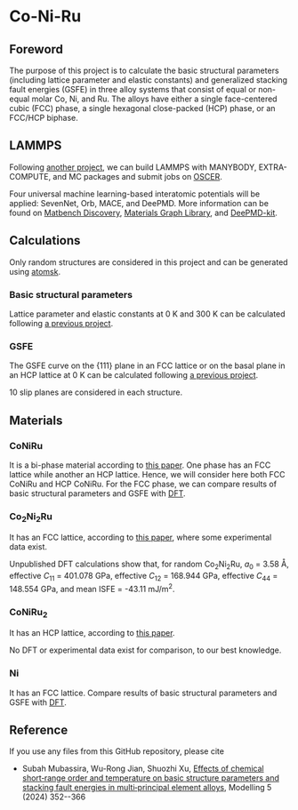 # Co-Ni-Ru

## Foreword

The purpose of this project is to calculate the basic structural parameters (including lattice parameter and elastic constants) and generalized stacking fault energies (GSFE) in three alloy systems that consist of equal or non-equal molar Co, Ni, and Ru. The alloys have either a single face-centered cubic (FCC) phase, a single hexagonal close-packed (HCP) phase, or an FCC/HCP biphase.

## LAMMPS

Following [another project](https://github.com/shuozhixu/Modelling_2024), we can build LAMMPS with MANYBODY, EXTRA-COMPUTE, and MC packages and submit jobs on [OSCER](http://www.ou.edu/oscer.html).

Four universal machine learning-based interatomic potentials will be applied: SevenNet, Orb, MACE, and DeePMD. More information can be found on [Matbench Discovery](https://matbench-discovery.materialsproject.org), [Materials Graph Library](https://github.com/materialsvirtuallab/matgl), and [DeePMD-kit](https://github.com/deepmodeling/deepmd-kit).

## Calculations

Only random structures are considered in this project and can be generated using [atomsk](https://atomsk.univ-lille.fr).

### Basic structural parameters

Lattice parameter and elastic constants at 0 K and 300 K can be calculated following [a previous project](https://github.com/shuozhixu/Modelling_2024). 

### GSFE

The GSFE curve on the {111} plane in an FCC lattice or on the basal plane in an HCP lattice at 0 K can be calculated following [a previous project](https://github.com/shuozhixu/Modelling_2024).

10 slip planes are considered in each structure.

## Materials

### CoNiRu

It is a bi-phase material according to [this paper](https://doi.org/10.1016/j.actamat.2020.05.003). One phase has an FCC lattice while another an HCP lattice. Hence, we will consider here both FCC CoNiRu and HCP CoNiRu. For the FCC phase, we can compare results of basic structural parameters and GSFE with [DFT](http://dx.doi.org/10.1088/1361-651X/ab3b62).

### Co<sub>2</sub>Ni<sub>2</sub>Ru

It has an FCC lattice, according to [this paper](https://doi.org/10.1016/j.actamat.2020.05.003), where some experimental data exist.

Unpublished DFT calculations show that, for random Co<sub>2</sub>Ni<sub>2</sub>Ru, _a_<sub>0</sub> = 3.58 &#8491;, effective _C_<sub>11</sub> = 401.078 GPa, effective _C_<sub>12</sub> = 168.944 GPa, effective _C_<sub>44</sub> = 148.554 GPa, and mean ISFE = -43.11 mJ/m<sup>2</sup>.

### CoNiRu<sub>2</sub>

It has an HCP lattice, according to [this paper](https://doi.org/10.1016/j.actamat.2020.05.003).

No DFT or experimental data exist for comparison, to our best knowledge.

### Ni

It has an FCC lattice. Compare results of basic structural parameters and GSFE with [DFT](http://dx.doi.org/10.1063/1.5115282).

## Reference

If you use any files from this GitHub repository, please cite

- Subah Mubassira, Wu-Rong Jian, Shuozhi Xu, [Effects of chemical short‑range order and temperature on basic structure parameters and stacking fault energies in multi‑principal element alloys](https://doi.org/10.3390/modelling5010019), Modelling 5 (2024) 352--366

